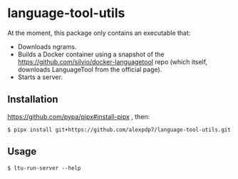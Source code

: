 # language-tool-utils

At the moment, this package only contains an executable that:

* Downloads ngrams.
* Builds a Docker container using a snapshot of the https://github.com/silvio/docker-languagetool repo (which itself, downloads LanguageTool from the official page).
* Starts a server.

## Installation

https://github.com/pypa/pipx#install-pipx , then:

```
$ pipx install git+https://github.com/alexpdp7/language-tool-utils.git
```

## Usage

```
$ ltu-run-server --help
```
